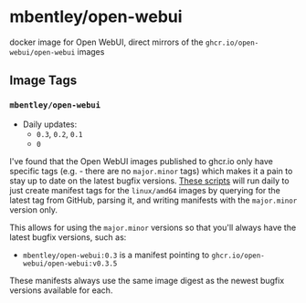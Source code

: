 # mbentley/open-webui

docker image for Open WebUI,  direct mirrors of the `ghcr.io/open-webui/open-webui` images

## Image Tags

### `mbentley/open-webui`

* Daily updates:
    * `0.3`, `0.2`, `0.1`
    * `0`

I've found that the Open WebUI images published to ghcr.io only have specific tags (e.g. - there are no `major.minor` tags) which makes it a pain to stay up to date on the latest bugfix versions.  [These scripts](./) will run daily to just create manifest tags for the `linux/amd64` images by querying for the latest tag from GitHub, parsing it, and writing manifests with the `major.minor` version only.

This allows for using the `major.minor` versions so that you'll always have the latest bugfix versions, such as:

* `mbentley/open-webui:0.3` is a manifest pointing to `ghcr.io/open-webui/open-webui:v0.3.5`

These manifests always use the same image digest as the newest bugfix versions available for each.
